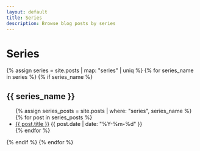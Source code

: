 ```yaml
---
layout: default
title: Series
description: Browse blog posts by series
---
```


# Series

{% assign series = site.posts | map: "series" | uniq %}
{% for series_name in series %}
  {% if series_name %}
    <section class="series-section">
      <h2>{{ series_name }}</h2>
      <ul class="series-posts">
        {% assign series_posts = site.posts | where: "series", series_name %}
        {% for post in series_posts %}
          <li>
            <a href="{{ post.url | relative_url }}">{{ post.title }}</a>
            <span class="post-date">{{ post.date | date: "%Y-%m-%d" }}</span>
          </li>
        {% endfor %}
      </ul>
    </section>
  {% endif %}
{% endfor %}
